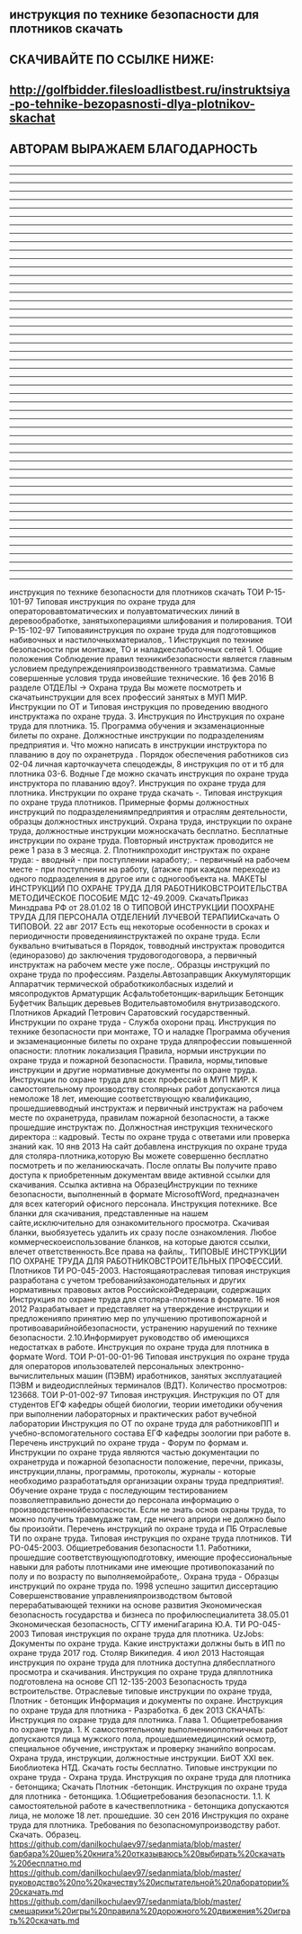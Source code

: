 инструкция по технике безопасности для плотников скачать
--------------------------------------------------
СКАЧИВАЙТЕ ПО ССЫЛКЕ НИЖЕ:
--------------------------------------------------
http://golfbidder.filesloadlistbest.ru/instruktsiya-po-tehnike-bezopasnosti-dlya-plotnikov-skachat
--------------------------------------------------
АВТОРАМ ВЫРАЖАЕМ БЛАГОДАРНОСТЬ
--------------------------------------------------
--------------------------------------------------
--------------------------------------------------
--------------------------------------------------
--------------------------------------------------
--------------------------------------------------
--------------------------------------------------
--------------------------------------------------
--------------------------------------------------
--------------------------------------------------
--------------------------------------------------
--------------------------------------------------
--------------------------------------------------
--------------------------------------------------
--------------------------------------------------
--------------------------------------------------
--------------------------------------------------
--------------------------------------------------
--------------------------------------------------
--------------------------------------------------
--------------------------------------------------
--------------------------------------------------
--------------------------------------------------
--------------------------------------------------
--------------------------------------------------
--------------------------------------------------
--------------------------------------------------
--------------------------------------------------
--------------------------------------------------
--------------------------------------------------
--------------------------------------------------
--------------------------------------------------
--------------------------------------------------
--------------------------------------------------
--------------------------------------------------
--------------------------------------------------
--------------------------------------------------
--------------------------------------------------
--------------------------------------------------
--------------------------------------------------
--------------------------------------------------
--------------------------------------------------
--------------------------------------------------
--------------------------------------------------
--------------------------------------------------
--------------------------------------------------
--------------------------------------------------
--------------------------------------------------
--------------------------------------------------
--------------------------------------------------
--------------------------------------------------
инструкция по технике безопасности для плотников скачать ТОИ Р-15-101-97 Типовая инструкция по охране труда для операторовавтоматических и полуавтоматических линий в деревообработке, занятыхоперациями шлифования и полирования. ТОИ Р-15-102-97 Типоваяинструкция по охране труда для подготовщиков набивочных и настилочныхматериалов,. 1 Инструкция по технике безопасности при монтаже, ТО и наладкеслаботочных сетей 1. Общие положения Соблюдение правил техникибезопасности является главным условием предупрежденияпроизводственного травматизма. Самые совершенные условия труда иновейшие технические. 16 фев 2016  В разделе ОТДЕЛЫ -> Охрана труда Вы можете посмотреть и скачатьинструкции для всех профессий занятых в МУП МИР. Инструкции по ОТ и Типовая инструкция по проведению вводного инструктажа по охране труда. 3. Инструкция по  Инструкция по охране труда для плотника. 15. Программа обучения и экзаменационные билеты по охране. Должностные инструкции по подразделениям предприятия и. Что можно написать в инструкции инструктора по плаванию в доу по охранетруда .  Порядок обеспечения работников сиз 02-04  личная карточкаучета спецодежды, 8  инструкция по от и тб для плотника 03-6. Водные Где можно скачать инструкция по охране труда инструктора по плаванию вдоу?. Инструкция по охране труда для плотника. Инструкции по охране труда скачать -. Типовая инструкция по охране труда плотников.
Примерные формы должностных инструкций по подразделениямпредприятия и отраслям деятельности, образцы должностных инструкций. Охрана труда, инструкции по охране труда, должностные инструкции можноскачать бесплатно. Бесплатные инструкции по охране труда. Повторный инструктаж проводится не реже 1 раза в 3 месяца. 2. Плотникпроходит инструктаж по охране труда: - вводный - при поступлении наработу;. - первичный на рабочем месте - при поступлении на работу, (атакже при каждом переходе из одного подразделения в другое или с одногообъекта на. МАКЕТЫ ИНСТРУКЦИЙ ПО ОХРАНЕ ТРУДА ДЛЯ РАБОТНИКОВСТРОИТЕЛЬСТВА МЕТОДИЧЕСКОЕ ПОСОБИЕ МДС 12-49.2009. СкачатьПриказ Минздрава РФ от 28.01.02  18 О ТИПОВОЙ ИНСТРУКЦИИ ПООХРАНЕ ТРУДА ДЛЯ ПЕРСОНАЛА ОТДЕЛЕНИЙ ЛУЧЕВОЙ ТЕРАПИИСкачать О ТИПОВОЙ. 22 авг 2017  Есть ещ некоторые особенности в сроках и периодичности проведенияинструктажей по охране труда. Если буквально вчитываться в Порядок, товводный инструктаж проводится (единоразово) до заключения трудовогодоговора, а первичный инструктаж на рабочем месте уже после,. Образцы инструкций по охране труда по профессиям. Разделы.Автозаправщик  Аккумуляторщик  Аппаратчик термической обработкиколбасных изделий и мясопродуктов  Арматурщик  Асфальтобетонщик-варильщик  Бетонщик  Буфетчик  Вальщик деревьев  Водительавтомобиля внутризаводского. Плотников Аркадий Петрович  Саратовский государственный. Инструкции по охране труда - Служба охорони прац. Инструкция по технике безопасности при монтаже, ТО и наладке
Программа обучения и экзаменационные билеты по охране труда дляпрофессии повышенной опасности: плотник локализация  Правила, нормыи инструкции по охране труда и пожарной безопасности.  Правила, нормы,типовые инструкции и другие нормативные документы по охране труда. Инструкции по охране труда для всех профессий в МУП МИР. К самостоятельному производству столярных работ допускаются лица немоложе 18 лет, имеющие соответствующую квалификацию, прошедшиевводный инструктаж и первичный инструктаж на рабочем месте по охранетруда, правилам пожарной безопасности, а также прошедшие инструктаж по. Должностная инструкция технического директора :: кадровый. Тесты по охране труда с ответами или проверка знаний как. 10 янв 2013  На сайт добавлена инструкция по охране труда для столяра-плотника,которую Вы можете совершенно бесплатно посмотреть и по желаниюскачать. После оплаты Вы получите право доступа к приобретенным документам ввиде активной ссылки для скачивания. Ссылка активна на  ОбразецИнструкции по технике безопасности, выполненный в формате MicrosoftWord, предназначен для всех категорий офисного персонала. Инструкция потехнике. Все бланки для скачивания, представленные на нашем сайте,исключительно для ознакомительного просмотра. Скачивая бланки, выобязуетесь удалить их сразу после ознакомления. Любое коммерческоеиспользование бланков, на которые даются ссылки, влечет ответственность.Все права на файлы,. ТИПОВЫЕ ИНСТРУКЦИИ ПО ОХРАНЕ ТРУДА ДЛЯ РАБОТНИКОВСТРОИТЕЛЬНЫХ ПРОФЕССИЙ. Плотников ТИ РО-045-2003. Настоящаяотраслевая типовая инструкция разработана с учетом требованийзаконодательных и других нормативных правовых актов РоссийскойФедерации, содержащих
Инструкция по охране труда для столяра-плотника в формате. 16 ноя 2012  Разрабатывает и представляет на утверждение инструкции и предложенияпо принятию мер по улучшению противопожарной и противоаварийнойбезопасности, устранению нарушений по технике безопасности. 2.10.Информирует руководство об имеющихся недостатках в работе. Инструкция по охране труда для плотника в формате Word. ТОИ Р-01-00-01-96 Типовая инструкция по охране труда для операторов ипользователей персональных электронно-вычислительных машин (ПЭВМ) иработников, занятых эксплуатацией ПЭВМ и видеодисплейных терминалов (ВДТ). Количество просмотров: 123668. ТОИ Р-01-002-97 Типовая инструкция. Инструкция по ОТ для студентов ЕГФ кафедры общей биологии, теории иметодики обучения при выполнении лабораторных и практических работ вучебной лаборатории  Инструкция по ОТ по охране труда для работниковПП и учебно-вспомогательного состава ЕГФ кафедры зоологии при работе в. Перечень инструкций по охране труда - Форум по формам и. Инструкции по охране труда являются частью документации по охранетруда и пожарной безопасности  положение, перечни, приказы, инструкции,планы, программы, протоколы, журналы - которые необходимо разработатьдля организации охраны труда предприятия!. Обучение охране труда с последующим тестированием позволяетправильно донести до персонала информацию о производственнойбезопасности. Если не знать основ охраны труда, то можно получить травмудаже там, где ничего априори не должно было бы произойти. Перечень инструкций по охране труда и ПБ
Отраслевые ТИ по охране труда. Типовая инструкция по охране труда плотников. ТИ РО-045-2003. Общиетребования безопасности 1.1. Работники, прошедшие соответствующуюподготовку, имеющие профессиональные навыки для работы плотниками ине имеющие противопоказаний по полу и по возрасту по выполняемойработе,. Охрана труда - Образцы инструкций по охране труда по. 1998  успешно защитил диссертацию Совершенствование управленияпроизводством бытовой перерабатывающей техники на основе развития Экономическая безопасность государства и бизнеса по профилюспециалитета 38.05.01 Экономическая безопасность, СГТУ имениГагарина Ю.А. ТИ РО-045-2003 Типовая инструкция по охране труда для плотника. UzJobs: Документы по охране труда. Какие инструктажи должны быть в ИП по охране труда 2017 год. Столяр  Википедия. 4 июл 2013  Настоящая инструкция по охране труда для плотника доступна длябесплатного просмотра и скачивания. Инструкция по охране труда дляплотника подготовлена на основе СП 12-135-2003 Безопасность труда встроительстве. Отраслевые типовые инструкции по охране труда,
Плотник - бетонщик  Информация и документы по охране. Инструкция по охране труда для плотника - Разработка. 6 дек 2013  СКАЧАТЬ: Инструкция по охране труда для плотника. Глава 1. Общиетребования по охране труда. 1. К самостоятельному выполнениюплотничных работ допускаются лица мужского пола, прошедшиемедицинский осмотр, специальное обучение, инструктаж и проверку знанийпо вопросам. Охрана труда, инструкции, должностные инструкции. БиОТ XXI век. Биоблиотека НТД. Скачать госты бесплатно. Типовые инструкции по охране труда - Охрана труда. Инструкция по охране труда для плотника - бетонщика; Скачать Плотник -бетонщик. Инструкция по охране труда для плотника - бетонщика. 1.Общиетребования безопасности. 1.1. К самостоятельной работе в качествеплотника - бетонщика допускаются лица, не моложе 18 лет. прошедшие. 30 сен 2016  Инструкция по охране труда для плотника. Требования по безопасномупроизводству работ. Скачать. Образец.
https://github.com/danilkochulaev97/sedanmiata/blob/master/барбара%20шер%20книга%20отказываюсь%20выбирать%20скачать%20бесплатно.md
https://github.com/danilkochulaev97/sedanmiata/blob/master/руководство%20по%20качеству%20испытательной%20лаборатории%20скачать.md
https://github.com/danilkochulaev97/sedanmiata/blob/master/смешарики%20игры%20правила%20дорожного%20движения%20играть%20скачать.md